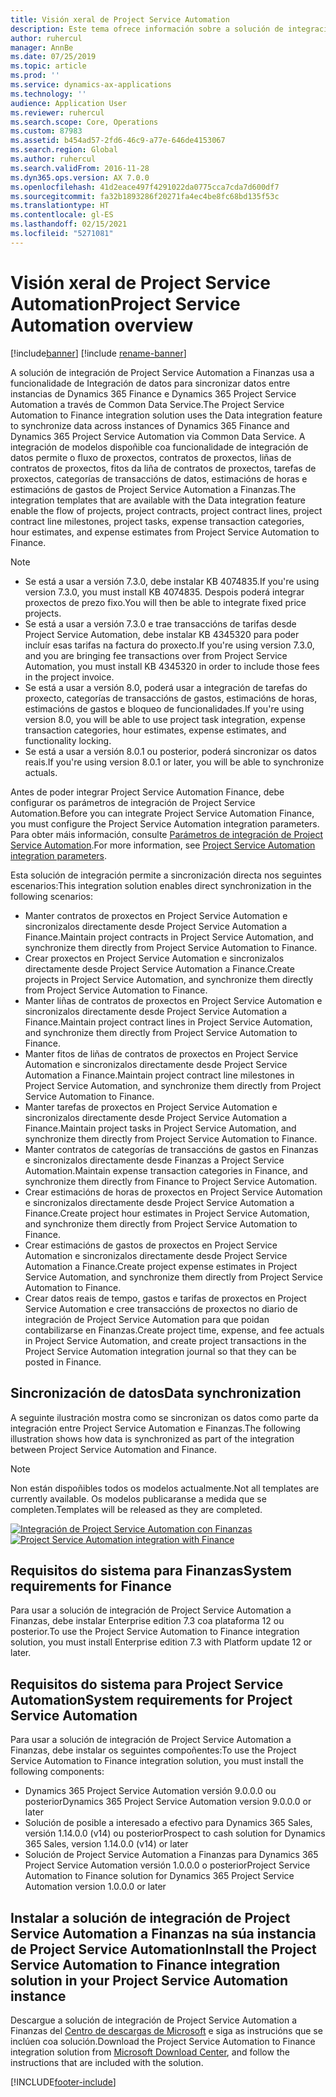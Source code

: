 ```yaml
---
title: Visión xeral de Project Service Automation
description: Este tema ofrece información sobre a solución de integración Dynamics 365 Project Service Automation a Dynamics 365 Finance.
author: ruhercul
manager: AnnBe
ms.date: 07/25/2019
ms.topic: article
ms.prod: ''
ms.service: dynamics-ax-applications
ms.technology: ''
audience: Application User
ms.reviewer: ruhercul
ms.search.scope: Core, Operations
ms.custom: 87983
ms.assetid: b454ad57-2fd6-46c9-a77e-646de4153067
ms.search.region: Global
ms.author: ruhercul
ms.search.validFrom: 2016-11-28
ms.dyn365.ops.version: AX 7.0.0
ms.openlocfilehash: 41d2eace497f4291022da0775cca7cda7d600df7
ms.sourcegitcommit: fa32b1893286f20271fa4ec4be8fc68bd135f53c
ms.translationtype: HT
ms.contentlocale: gl-ES
ms.lasthandoff: 02/15/2021
ms.locfileid: "5271081"
---
```

# <a name="project-service-automation-overview"></a><span data-ttu-id="d1ba3-103">Visión xeral de Project Service Automation</span><span class="sxs-lookup"><span data-stu-id="d1ba3-103">Project Service Automation overview</span></span>

[!include[banner](../includes/banner.md)]
[!include [rename-banner](~/includes/cc-data-platform-banner.md)]

<span data-ttu-id="d1ba3-104">A solución de integración de Project Service Automation a Finanzas usa a funcionalidade de Integración de datos para sincronizar datos entre instancias de Dynamics 365 Finance e Dynamics 365 Project Service Automation a través de Common Data Service.</span><span class="sxs-lookup"><span data-stu-id="d1ba3-104">The Project Service Automation to Finance integration solution uses the Data integration feature to synchronize data across instances of Dynamics 365 Finance and Dynamics 365 Project Service Automation via Common Data Service.</span></span> <span data-ttu-id="d1ba3-105">A integración de modelos dispoñible coa funcionalidade de integración de datos permite o fluxo de proxectos, contratos de proxectos, liñas de contratos de proxectos, fitos da liña de contratos de proxectos, tarefas de proxectos, categorías de transaccións de datos, estimacións de horas e estimacións de gastos de Project Service Automation a Finanzas.</span><span class="sxs-lookup"><span data-stu-id="d1ba3-105">The integration templates that are available with the Data integration feature enable the flow of projects, project contracts, project contract lines, project contract line milestones, project tasks, expense transaction categories, hour estimates, and expense estimates from Project Service Automation to Finance.</span></span>

> [!NOTE]
> - <span data-ttu-id="d1ba3-106">Se está a usar a versión 7.3.0, debe instalar KB 4074835.</span><span class="sxs-lookup"><span data-stu-id="d1ba3-106">If you're using version 7.3.0, you must install KB 4074835.</span></span> <span data-ttu-id="d1ba3-107">Despois poderá integrar proxectos de prezo fixo.</span><span class="sxs-lookup"><span data-stu-id="d1ba3-107">You will then be able to integrate fixed price projects.</span></span>
> - <span data-ttu-id="d1ba3-108">Se está a usar a versión 7.3.0 e trae transaccións de tarifas desde Project Service Automation, debe instalar KB 4345320 para poder incluír esas tarifas na factura do proxecto.</span><span class="sxs-lookup"><span data-stu-id="d1ba3-108">If you're using version 7.3.0, and you are bringing fee transactions over from Project Service Automation, you must install KB 4345320 in order to include those fees in the project invoice.</span></span>
> - <span data-ttu-id="d1ba3-109">Se está a usar a versión 8.0, poderá usar a integración de tarefas do proxecto, categorías de transaccións de gastos, estimacións de horas, estimacións de gastos e bloqueo de funcionalidades.</span><span class="sxs-lookup"><span data-stu-id="d1ba3-109">If you're using version 8.0, you will be able to use project task integration, expense transaction categories, hour estimates, expense estimates, and functionality locking.</span></span>
> - <span data-ttu-id="d1ba3-110">Se está a usar a versión 8.0.1 ou posterior, poderá sincronizar os datos reais.</span><span class="sxs-lookup"><span data-stu-id="d1ba3-110">If you're using version 8.0.1 or later, you will be able to synchronize actuals.</span></span>

<span data-ttu-id="d1ba3-111">Antes de poder integrar Project Service Automation Finance, debe configurar os parámetros de integración de Project Service Automation.</span><span class="sxs-lookup"><span data-stu-id="d1ba3-111">Before you can integrate Project Service Automation Finance, you must configure the Project Service Automation integration parameters.</span></span> <span data-ttu-id="d1ba3-112">Para obter máis información, consulte [Parámetros de integración de Project Service Automation](PSA-parameters.md).</span><span class="sxs-lookup"><span data-stu-id="d1ba3-112">For more information, see [Project Service Automation integration parameters](PSA-parameters.md).</span></span>

<span data-ttu-id="d1ba3-113">Esta solución de integración permite a sincronización directa nos seguintes escenarios:</span><span class="sxs-lookup"><span data-stu-id="d1ba3-113">This integration solution enables direct synchronization in the following scenarios:</span></span>

- <span data-ttu-id="d1ba3-114">Manter contratos de proxectos en Project Service Automation e sincronizalos directamente desde Project Service Automation a Finance.</span><span class="sxs-lookup"><span data-stu-id="d1ba3-114">Maintain project contracts in Project Service Automation, and synchronize them directly from Project Service Automation to Finance.</span></span>
- <span data-ttu-id="d1ba3-115">Crear proxectos en Project Service Automation e sincronizalos directamente desde Project Service Automation a Finance.</span><span class="sxs-lookup"><span data-stu-id="d1ba3-115">Create projects in Project Service Automation, and synchronize them directly from Project Service Automation to Finance.</span></span>
- <span data-ttu-id="d1ba3-116">Manter liñas de contratos de proxectos en Project Service Automation e sincronizalos directamente desde Project Service Automation a Finance.</span><span class="sxs-lookup"><span data-stu-id="d1ba3-116">Maintain project contract lines in Project Service Automation, and synchronize them directly from Project Service Automation to Finance.</span></span>
- <span data-ttu-id="d1ba3-117">Manter fitos de liñas de contratos de proxectos en Project Service Automation e sincronizalos directamente desde Project Service Automation a Finance.</span><span class="sxs-lookup"><span data-stu-id="d1ba3-117">Maintain project contract line milestones in Project Service Automation, and synchronize them directly from Project Service Automation to Finance.</span></span>
- <span data-ttu-id="d1ba3-118">Manter tarefas de proxectos en Project Service Automation e sincronizalos directamente desde Project Service Automation a Finance.</span><span class="sxs-lookup"><span data-stu-id="d1ba3-118">Maintain project tasks in Project Service Automation, and synchronize them directly from Project Service Automation to Finance.</span></span>
- <span data-ttu-id="d1ba3-119">Manter contratos de categorías de transaccións de gastos en Finanzas e sincronizalos directamente desde Finanzas a Project Service Automation.</span><span class="sxs-lookup"><span data-stu-id="d1ba3-119">Maintain expense transaction categories in Finance, and synchronize them directly from Finance to Project Service Automation.</span></span>
- <span data-ttu-id="d1ba3-120">Crear estimacións de horas de proxectos en Project Service Automation e sincronizalos directamente desde Project Service Automation a Finance.</span><span class="sxs-lookup"><span data-stu-id="d1ba3-120">Create project hour estimates in Project Service Automation, and synchronize them directly from Project Service Automation to Finance.</span></span>
- <span data-ttu-id="d1ba3-121">Crear estimacións de gastos de proxectos en Project Service Automation e sincronizalos directamente desde Project Service Automation a Finance.</span><span class="sxs-lookup"><span data-stu-id="d1ba3-121">Create project expense estimates in Project Service Automation, and synchronize them directly from Project Service Automation to Finance.</span></span>
- <span data-ttu-id="d1ba3-122">Crear datos reais de tempo, gastos e tarifas de proxectos en Project Service Automation e cree transaccións de proxectos no diario de integración de Project Service Automation para que poidan contabilizarse en Finanzas.</span><span class="sxs-lookup"><span data-stu-id="d1ba3-122">Create project time, expense, and fee actuals in Project Service Automation, and create project transactions in the Project Service Automation integration journal so that they can be posted in Finance.</span></span>

## <a name="data-synchronization"></a><span data-ttu-id="d1ba3-123">Sincronización de datos</span><span class="sxs-lookup"><span data-stu-id="d1ba3-123">Data synchronization</span></span>

<span data-ttu-id="d1ba3-124">A seguinte ilustración mostra como se sincronizan os datos como parte da integración entre Project Service Automation e Finanzas.</span><span class="sxs-lookup"><span data-stu-id="d1ba3-124">The following illustration shows how data is synchronized as part of the integration between Project Service Automation and Finance.</span></span>

> [!NOTE]
> <span data-ttu-id="d1ba3-125">Non están dispoñibles todos os modelos actualmente.</span><span class="sxs-lookup"><span data-stu-id="d1ba3-125">Not all templates are currently available.</span></span> <span data-ttu-id="d1ba3-126">Os modelos publicaranse a medida que se completen.</span><span class="sxs-lookup"><span data-stu-id="d1ba3-126">Templates will be released as they are completed.</span></span>

<span data-ttu-id="d1ba3-127">[![Integración de Project Service Automation con Finanzas](./media/PSA-integration.png)](./media/PSA-integration.png)</span><span class="sxs-lookup"><span data-stu-id="d1ba3-127">[![Project Service Automation integration with Finance](./media/PSA-integration.png)](./media/PSA-integration.png)</span></span>

## <a name="system-requirements-for-finance"></a><span data-ttu-id="d1ba3-128">Requisitos do sistema para Finanzas</span><span class="sxs-lookup"><span data-stu-id="d1ba3-128">System requirements for Finance</span></span>

<span data-ttu-id="d1ba3-129">Para usar a solución de integración de Project Service Automation a Finanzas, debe instalar Enterprise edition 7.3 coa plataforma 12 ou posterior.</span><span class="sxs-lookup"><span data-stu-id="d1ba3-129">To use the Project Service Automation to Finance integration solution, you must install Enterprise edition 7.3 with Platform update 12 or later.</span></span>

## <a name="system-requirements-for-project-service-automation"></a><span data-ttu-id="d1ba3-130">Requisitos do sistema para Project Service Automation</span><span class="sxs-lookup"><span data-stu-id="d1ba3-130">System requirements for Project Service Automation</span></span>

<span data-ttu-id="d1ba3-131">Para usar a solución de integración de Project Service Automation a Finanzas, debe instalar os seguintes compoñentes:</span><span class="sxs-lookup"><span data-stu-id="d1ba3-131">To use the Project Service Automation to Finance integration solution, you must install the following components:</span></span>

- <span data-ttu-id="d1ba3-132">Dynamics 365 Project Service Automation versión 9.0.0.0 ou posterior</span><span class="sxs-lookup"><span data-stu-id="d1ba3-132">Dynamics 365 Project Service Automation version 9.0.0.0 or later</span></span>
- <span data-ttu-id="d1ba3-133">Solución de posible a interesado a efectivo para Dynamics 365 Sales, versión 1.14.0.0 (v14) ou posterior</span><span class="sxs-lookup"><span data-stu-id="d1ba3-133">Prospect to cash solution for Dynamics 365 Sales, version 1.14.0.0 (v14) or later</span></span>
- <span data-ttu-id="d1ba3-134">Solución de Project Service Automation a Finanzas para Dynamics 365 Project Service Automation versión 1.0.0.0 o posterior</span><span class="sxs-lookup"><span data-stu-id="d1ba3-134">Project Service Automation to Finance solution for Dynamics 365 Project Service Automation version 1.0.0.0 or later</span></span>

## <a name="install-the-project-service-automation-to-finance-integration-solution-in-your-project-service-automation-instance"></a><span data-ttu-id="d1ba3-135">Instalar a solución de integración de Project Service Automation a Finanzas na súa instancia de Project Service Automation</span><span class="sxs-lookup"><span data-stu-id="d1ba3-135">Install the Project Service Automation to Finance integration solution in your Project Service Automation instance</span></span>

<span data-ttu-id="d1ba3-136">Descargue a solución de integración de Project Service Automation a Finanzas del [Centro de descargas de Microsoft](https://www.microsoft.com/download/details.aspx?id=57016) e siga as instrucións que se inclúen coa solución.</span><span class="sxs-lookup"><span data-stu-id="d1ba3-136">Download the Project Service Automation to Finance integration solution from [Microsoft Download Center](https://www.microsoft.com/download/details.aspx?id=57016), and follow the instructions that are included with the solution.</span></span>


[!INCLUDE[footer-include](../includes/footer-banner.md)]